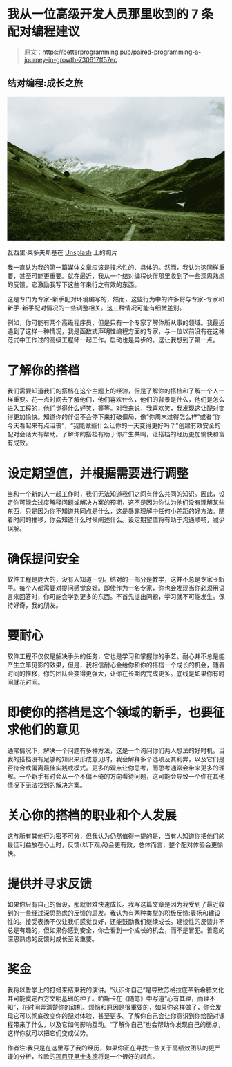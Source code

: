 # 我从一位高级开发人员那里收到的 7 条配对编程建议

> 原文：<https://betterprogramming.pub/paired-programming-a-journey-in-growth-730617ff57ec>

## 结对编程:成长之旅

![](img/a0283fe15aec801448a5b8ac6beddc9b.png)

瓦西里·莱多夫斯基在 [Unsplash](https://unsplash.com/s/photos/mountian?utm_source=unsplash&utm_medium=referral&utm_content=creditCopyText) 上的照片

我一直认为我的第一篇媒体文章应该是技术性的、具体的。然而，我认为这同样重要，甚至可能更重要。就在最近，我从一个结对编程伙伴那里收到了一些深思熟虑的反馈，它激励我写下这些年来行之有效的东西。

这是专门为专家-新手配对环境编写的，然而，这些行为中的许多将与专家-专家和新手-新手配对情况的一些调整相关。这三种情况可能有细微差别。

例如，你可能有两个高级程序员，但是只有一个专家了解你所从事的领域。我最近遇到了这样一种情况，我是函数式声明性编程方面的专家，与一位以前没有在这种范式中工作过的高级工程师一起工作。启动也是异步的。这让我想到了第一点。

# 了解你的搭档

我们需要知道我们的搭档在这个主题上的经验，但是了解你的搭档和了解一个人一样重要。花一点时间去了解他们，他们喜欢什么，他们的背景是什么，他们是怎么进入工程的，他们觉得什么好笑，等等。对我来说，我喜欢笑，我发现这让配对变得更加愉快。知道你的伴侣不会停下来打破僵局，像“你周末过得怎么样”或者“你今天看起来有点沮丧”，“我能做些什么让你的一天变得更好吗？”创建有效安全的配对会话大有帮助。了解你的搭档有助于你产生共鸣，让搭档的经历更加愉快和富有成效。

# 设定期望值，并根据需要进行调整

当和一个新的人一起工作时，我们无法知道我们之间有什么共同的知识。因此，设定你可能会过度解释问题或解决方案的预期，这不是因为你认为他们没有理解某些东西，只是因为你不知道共同点是什么，这是暴露理解中任何小差距的好方法。随着时间的推移，你会知道什么时候阐述什么。设定期望值将有助于沟通顺畅，减少误解。

# 确保提问安全

软件工程是庞大的，没有人知道一切。结对的一部分是教学，这并不总是专家->新手。每个人都需要对提问感觉良好。即使作为一名专家，你也会发现当你必须用语言来回答时，你可能会学到更多的东西。不首先提出问题，学习就不可能发生。保持好奇，我的朋友。

# 要耐心

软件工程不仅仅是解决手头的任务，它也是学习和掌握你的手艺。耐心并不总是能产生立竿见影的效果，但是，我相信耐心会给你和你的搭档一个成长的机会，随着时间的推移，你的团队会变得更强大，让你在长期内完成更多。底线是如果你有时间就花时间。

# 即使你的搭档是这个领域的新手，也要征求他们的意见

通常情况下，解决一个问题有多种方法，这是一个询问你们两人想法的好时机。当我的搭档没有足够的知识来形成意见时，我会解释多个选项及其利弊，以及它们是否符合或偏离最佳实践或模式。更多的观点让你思考，而思考通常会带来更多的理解。一个新手有时会从一个不偏不倚的方向看待问题，这可能会导致一个你在其他情况下无法找到的解决方案。

# 关心你的搭档的职业和个人发展

这与所有其他行为密不可分，但我认为仍然值得一提的是，当有人知道你把他们的最佳利益放在心上时，反馈(以下观点)会更有效，总体而言，整个配对体验会更愉快。

# 提供并寻求反馈

如果你只有自己的假设，那就很难快速成长。我写这篇文章是因为我受到了最近收到的一些经过深思熟虑的反馈的启发。我认为有两种类型的积极反馈:表扬和建设性的。接受表扬不仅让我们感觉良好，还能鼓励我们继续成长。建设性的反馈并不总是有趣的，但如果你感到安全，你会看到一个成长的机会，而不是冒犯。善意的深思熟虑的反馈对成长至关重要。

# 奖金

我将以哲学上的打蜡来结束我的演讲。“认识你自己”是导致苏格拉底革新希腊文化并可能奠定西方文明基础的种子。帕斯卡在《随笔》中写道“心有其理，而理不知”，花时间弄清楚你的动机、烦恼和原因是很重要的，如果你这样做了，你会发现它可以彻底改变你的配对体验，甚至更多。了解你自己会让你意识到你给配对课程带来了什么，以及它如何影响互动。“了解你自己”也会帮助你发现自己的弱点，这样你就可以把它们变成优势。

作者注:我只是在这里写了我的经历，如果你正在寻找一些关于高绩效团队的更严谨的分析，谷歌的[项目亚里士多德](https://rework.withgoogle.com/print/guides/5721312655835136/)将是一个很好的起点。